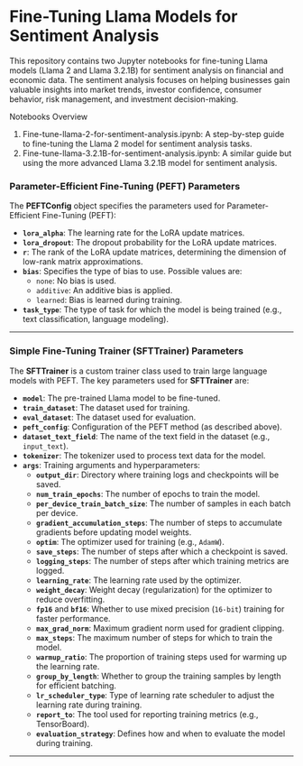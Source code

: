 <h1> Fine-Tuning Llama Models for Sentiment Analysis </h1>

This repository contains two Jupyter notebooks for fine-tuning Llama models (Llama 2 and Llama 3.2.1B) for sentiment analysis on financial and economic data. The sentiment analysis focuses on helping businesses gain valuable insights into market trends, investor confidence, consumer behavior, risk management, and investment decision-making.

Notebooks Overview
1. Fine-tune-llama-2-for-sentiment-analysis.ipynb: A step-by-step guide to fine-tuning the Llama 2 model for sentiment analysis tasks.
2. Fine-tune-llama-3.2.1B-for-sentiment-analysis.ipynb: A similar guide but using the more advanced Llama 3.2.1B model for sentiment analysis.


### Parameter-Efficient Fine-Tuning (PEFT) Parameters

The **PEFTConfig** object specifies the parameters used for Parameter-Efficient Fine-Tuning (PEFT):

- **`lora_alpha`**: The learning rate for the LoRA update matrices.
- **`lora_dropout`**: The dropout probability for the LoRA update matrices.
- **`r`**: The rank of the LoRA update matrices, determining the dimension of low-rank matrix approximations.
- **`bias`**: Specifies the type of bias to use. Possible values are:
  - `none`: No bias is used.
  - `additive`: An additive bias is applied.
  - `learned`: Bias is learned during training.
- **`task_type`**: The type of task for which the model is being trained (e.g., text classification, language modeling).

---

### Simple Fine-Tuning Trainer (SFTTrainer) Parameters

The **SFTTrainer** is a custom trainer class used to train large language models with PEFT. The key parameters used for **SFTTrainer** are:

- **`model`**: The pre-trained Llama model to be fine-tuned.
- **`train_dataset`**: The dataset used for training.
- **`eval_dataset`**: The dataset used for evaluation.
- **`peft_config`**: Configuration of the PEFT method (as described above).
- **`dataset_text_field`**: The name of the text field in the dataset (e.g., `input_text`).
- **`tokenizer`**: The tokenizer used to process text data for the model.
- **`args`**: Training arguments and hyperparameters:
  - **`output_dir`**: Directory where training logs and checkpoints will be saved.
  - **`num_train_epochs`**: The number of epochs to train the model.
  - **`per_device_train_batch_size`**: The number of samples in each batch per device.
  - **`gradient_accumulation_steps`**: The number of steps to accumulate gradients before updating model weights.
  - **`optim`**: The optimizer used for training (e.g., `AdamW`).
  - **`save_steps`**: The number of steps after which a checkpoint is saved.
  - **`logging_steps`**: The number of steps after which training metrics are logged.
  - **`learning_rate`**: The learning rate used by the optimizer.
  - **`weight_decay`**: Weight decay (regularization) for the optimizer to reduce overfitting.
  - **`fp16`** and **`bf16`**: Whether to use mixed precision (`16-bit`) training for faster performance.
  - **`max_grad_norm`**: Maximum gradient norm used for gradient clipping.
  - **`max_steps`**: The maximum number of steps for which to train the model.
  - **`warmup_ratio`**: The proportion of training steps used for warming up the learning rate.
  - **`group_by_length`**: Whether to group the training samples by length for efficient batching.
  - **`lr_scheduler_type`**: Type of learning rate scheduler to adjust the learning rate during training.
  - **`report_to`**: The tool used for reporting training metrics (e.g., TensorBoard).
  - **`evaluation_strategy`**: Defines how and when to evaluate the model during training.

---
